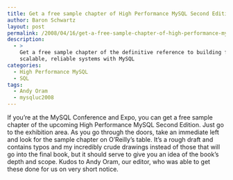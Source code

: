 ```yaml
---
title: Get a free sample chapter of High Performance MySQL Second Edition
author: Baron Schwartz
layout: post
permalink: /2008/04/16/get-a-free-sample-chapter-of-high-performance-mysql-second-edition/
description:
  - >
    Get a free sample chapter of the definitive reference to building fast,
    scalable, reliable systems with MySQL
categories:
  - High Performance MySQL
  - SQL
tags:
  - Andy Oram
  - mysqluc2008
---
```

If you&#8217;re at the MySQL Conference and Expo, you can get a free sample chapter of the upcoming High Performance MySQL Second Edition. Just go to the exhibition area. As you go through the doors, take an immediate left and look for the sample chapter on O&#8217;Reilly&#8217;s table. It&#8217;s a rough draft and contains typos and my incredibly crude drawings instead of those that will go into the final book, but it should serve to give you an idea of the book&#8217;s depth and scope. Kudos to Andy Oram, our editor, who was able to get these done for us on very short notice.